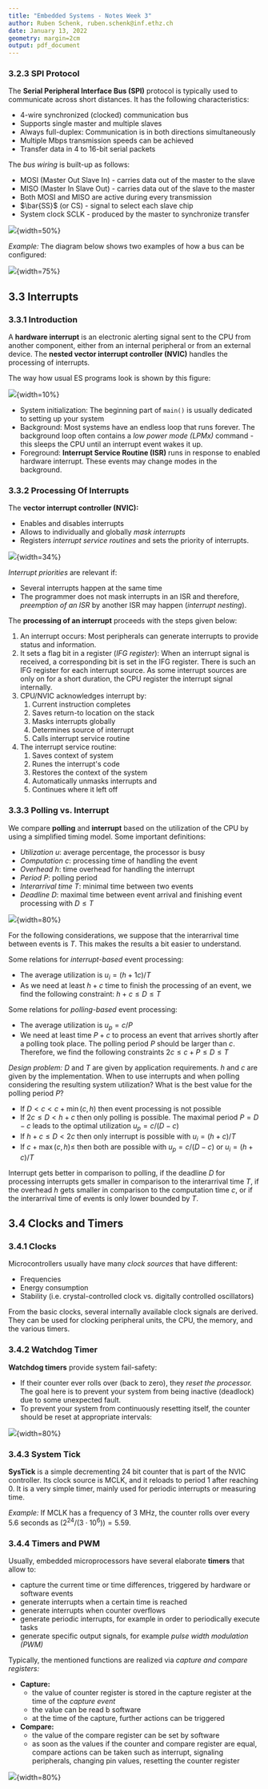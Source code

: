```yaml
---
title: "Embedded Systems - Notes Week 3"
author: Ruben Schenk, ruben.schenk@inf.ethz.ch
date: January 13, 2022
geometry: margin=2cm
output: pdf_document
---
```


### 3.2.3 SPI Protocol

The **Serial Peripheral Interface Bus (SPI)** protocol is typically used to communicate across short distances. It has the following characteristics:

- 4-wire synchronized (clocked) communication bus
- Supports single master and multiple slaves
- Always full-duplex: Communication is in both directions simultaneously
- Multiple Mbps transmission speeds can be achieved
- Transfer data in 4 to 16-bit serial packets

The _bus wiring_ is built-up as follows:

- MOSI (Master Out Slave In) - carries data out of the master to the slave
- MISO (Master In Slave Out) - carries data out of the slave to the master
- Both MOSI and MISO are active during every transmission
- $\bar{SS}$ (or CS) - signal to select each slave chip
- System clock SCLK - produced by the master to synchronize transfer

![](./Figures/EBDS_Fig3-1.PNG){width=50%}

_Example:_ The diagram below shows two examples of how a bus can be configured:

![](./Figures/EBDS_Fig3-2.PNG){width=75%}

## 3.3 Interrupts

### 3.3.1 Introduction

A **hardware interrupt** is an electronic alerting signal sent to the CPU from another component, either from an internal peripheral or from an external device.
The **nested vector interrupt controller (NVIC)** handles the processing of interrupts.

The way how usual ES programs look is shown by this figure:

![](./Figures/EBDS_Fig3-3.PNG){width=10%}

- System initialization: The beginning part of `main()` is usually dedicated to setting up your system
- Background: Most systems have an endless loop that runs forever. The background loop often contains a _low power mode (LPMx)_ command - this sleeps the CPU until an interrupt event wakes it up.
- Foreground: **Interrupt Service Routine (ISR)** runs in response to enabled hardware interrupt. These events may change modes in the background.

### 3.3.2 Processing Of Interrupts

The **vector interrupt controller (NVIC):**

- Enables and disables interrupts
- Allows to individually and globally _mask interrupts_
- Registers _interrupt service routines_ and sets the priority of interrupts.

![](./Figures/EBDS_Fig3-4.PNG){width=34%}

_Interrupt priorities_ are relevant if:

- Several interrupts happen at the same time
- The programmer does not mask interrupts in an ISR and therefore, _preemption of an ISR_ by another ISR may happen (_interrupt nesting_).

The **processing of an interrupt** proceeds with the steps given below:

1. An interrupt occurs: Most peripherals can generate interrupts to provide status and information.
2. It sets a flag bit in a register (_IFG register_): When an interrupt signal is received, a corresponding bit is set in the IFG register. There is such an IFG register for each interrupt source. As some interrupt sources are only on for a short duration, the CPU register the interrupt signal internally.
3. CPU/NVIC acknowledges interrupt by:
    1. Current instruction completes
    2. Saves return-to location on the stack
    3. Masks interrupts globally
    4. Determines source of interrupt
    5. Calls interrupt service routine
4. The interrupt service routine:
    1. Saves context of system
    2. Runes the interrupt's code
    3. Restores the context of the system
    4. Automatically unmasks interrupts and
    5. Continues where it left off

### 3.3.3 Polling vs. Interrupt

We compare **polling** and **interrupt** based on the utilization of the CPU by using a simplified timing model. Some important definitions:

- _Utilization_ $u$: average percentage, the processor is busy
- _Computation_ $c$: processing time of handling the event
- _Overhead_ $h$: time overhead for handling the interrupt
- _Period_ $P$: polling period
- _Interarrival time_ $T$: minimal time between two events
- _Deadline_ $D$: maximal time between event arrival and finishing event processing with $D \leq T$

![](./Figures/EBDS_Fig3-5.PNG){width=80%}

For the following considerations, we suppose that the interarrival time between events is $T$. This makes the results a bit easier to understand.

Some relations for _interrupt-based_ event processing:

- The average utilization is $u_i = (h + 1c) / T$
- As we need at least $h + c$ time to finish the processing of an event, we find the following constraint: $h + c \leq D \leq T$

Some relations for _polling-based_ event processing:

- The average utilization is $u_p = c / P$
- We need at least time $P + c$ to process an event that arrives shortly after a polling took place. The polling period $P$ should be larger than $c$. Therefore, we find the following constraints $2c \leq c + P \leq D \leq T$

_Design problem:_ $D$ and $T$ are given by application requirements. $h$ and $c$ are given by the implementation. When to use interrupts and when polling considering the resulting system utilization? What is the best value for the polling period $P$?

- If $D < c < c + \min(c, \, h)$ then event processing is not possible
- If $2c \leq D < h + c$ then only polling is possible. The maximal period $P = D - c$ leads to the optimal utilization $u_p = c / (D - c)$
- If $h + c \leq D < 2c$ then only interrupt is possible with $u_i = (h + c) / T$
- If $c + \max(c, \, h) \leq$ then both are possible with $u_p = c / (D - c)$ or $u_i = (h + c) / T$

Interrupt gets better in comparison to polling, if the deadline $D$ for processing interrupts gets smaller in comparison to the interarrival time $T$, if the overhead $h$ gets smaller in comparison to the computation time $c$, or if the interarrival time of events is only lower bounded by $T$.

## 3.4 Clocks and Timers

### 3.4.1 Clocks

Microcontrollers usually have many _clock sources_ that have different:

- Frequencies
- Energy consumption
- Stability (i.e. crystal-controlled clock vs. digitally controlled oscillators)

From the basic clocks, several internally available clock signals are derived. They can be used for clocking peripheral units, the CPU, the memory, and the various timers.

### 3.4.2 Watchdog Timer

**Watchdog timers** provide system fail-safety:

- If their counter ever rolls over (back to zero), they _reset the processor._ The goal here is to prevent your system from being inactive (deadlock) due to some unexpected fault.
- To prevent your system from continuously resetting itself, the counter should be reset at appropriate intervals:

![](./Figures/EBDS_Fig3-6.PNG){width=80%}

### 3.4.3 System Tick

**SysTick** is a simple decrementing 24 bit counter that is part of the NVIC controller. Its clock source is MCLK, and it reloads to period 1 after reaching 0. It is a very simple timer, mainly used for periodic interrupts or measuring time.

_Example:_ If MCLK has a frequency of 3 MHz, the counter rolls over every 5.6 seconds as $(2^{24}/(3 \cdot 10^6)) = 5.59$.

### 3.4.4 Timers and PWM

Usually, embedded microprocessors have several elaborate **timers** that allow to:

- capture the current time or time differences, triggered by hardware or software events
- generate interrupts when a certain time is reached
- generate interrupts when counter overflows
- generate periodic interrupts, for example in order to periodically execute tasks
- generate specific output signals, for example _pulse width modulation (PWM)_

Typically, the mentioned functions are realized via _capture and compare registers:_

- **Capture:**
    - the value of counter register is stored in the capture register at the time of the _capture event_
    - the value can be read b software
    - at the time of the capture, further actions can be triggered
- **Compare:**
    - the value of the compare register can be set by software
    - as soon as the values if the counter and compare register are equal, compare actions can be taken such as interrupt, signaling peripherals, changing pin values, resetting the counter register

![](./Figures/EBDS_Fig3-7.PNG){width=80%}
